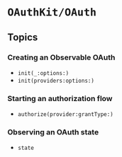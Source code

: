# ``OAuthKit/OAuth``

## Topics

### Creating an Observable OAuth

- ``init(_:options:)``
- ``init(providers:options:)``

### Starting an authorization flow

- ``authorize(provider:grantType:)``

### Observing an OAuth state

- ``state``
